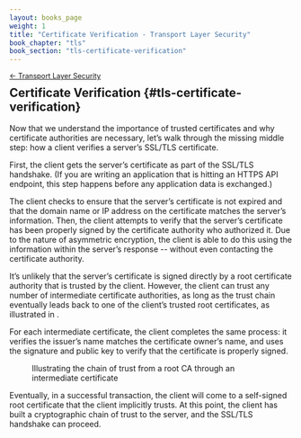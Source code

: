 ```yaml
---
layout: books_page
weight: 1
title: "Certificate Verification - Transport Layer Security"
book_chapter: "tls"
book_section: "tls-certificate-verification"
---
```


<div style="font-size: 0.9em; margin-bottom: -20px;"><a href="../">&larr; Transport Layer Security</a></div>

## Certificate Verification {#tls-certificate-verification}

Now that we understand the importance of trusted certificates and why certificate authorities are necessary, let’s walk through the missing middle step: how a client verifies a server’s SSL/TLS certificate.

First, the client gets the server’s certificate as part of the SSL/TLS handshake. (If you are writing an application that is hitting an HTTPS API endpoint, this step happens before any application data is exchanged.)

The client checks to ensure that the server’s certificate is not expired and that the domain name or IP address on the certificate matches the server’s information. Then, the client attempts to verify that the server’s certificate has been properly signed by the certificate authority who authorized it. Due to the nature of asymmetric encryption, the client is able to do this using the information within the server’s response -- without even contacting the certificate authority.

It’s unlikely that the server’s certificate is signed directly by a root certificate authority that is trusted by the client. However, the client can trust any number of intermediate certificate authorities, as long as the trust chain eventually leads back to one of the client’s trusted root certificates, as illustrated in <a href="#fig_tls_certificate_chain" class="figref"></a>.

For each intermediate certificate, the client completes the same process: it verifies the issuer’s name matches the certificate owner’s name, and uses the signature and public key to verify that the certificate is properly signed.

<figure id="fig_tls_certificate_chain">
  <img src="../images/certificate-chain.png" alt=""/>
  <figcaption>Illustrating the chain of trust from a root CA through an intermediate certificate</figcaption>
</figure>

Eventually, in a successful transaction, the client will come to a self-signed root certificate that the client implicitly trusts. At this point, the client has built a cryptographic chain of trust to the server, and the SSL/TLS handshake can proceed.
